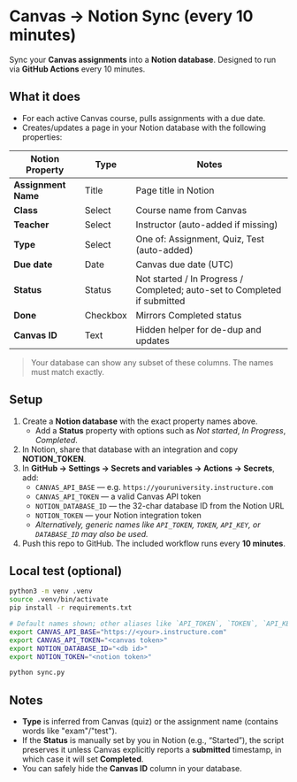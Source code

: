# Canvas → Notion Sync (every 10 minutes)

Sync your **Canvas assignments** into a **Notion database**.
Designed to run via **GitHub Actions** every 10 minutes.

## What it does

- For each active Canvas course, pulls assignments with a due date.
- Creates/updates a page in your Notion database with the following properties:

| Notion Property    | Type         | Notes |
|--------------------|--------------|-------|
| **Assignment Name**| Title        | Page title in Notion |
| **Class**          | Select       | Course name from Canvas |
| **Teacher**        | Select       | Instructor (auto-added if missing) |
| **Type**           | Select       | One of: Assignment, Quiz, Test (auto-added) |
| **Due date**       | Date         | Canvas due date (UTC) |
| **Status**         | Status       | Not started / In Progress / Completed; auto-set to Completed if submitted |
| **Done**           | Checkbox     | Mirrors Completed status |
| **Canvas ID**      | Text         | Hidden helper for de-dup and updates |

> Your database can show any subset of these columns. The names must match exactly.

## Setup

1. Create a **Notion database** with the exact property names above.
   - Add a **Status** property with options such as *Not started*, *In Progress*, *Completed*.
2. In Notion, share that database with an integration and copy **NOTION_TOKEN**.
3. In **GitHub → Settings → Secrets and variables → Actions → Secrets**, add:
   - `CANVAS_API_BASE` — e.g. `https://youruniversity.instructure.com`
   - `CANVAS_API_TOKEN` — a valid Canvas API token
   - `NOTION_DATABASE_ID` — the 32-char database ID from the Notion URL
   - `NOTION_TOKEN` — your Notion integration token
   - *Alternatively, generic names like `API_TOKEN`, `TOKEN`, `API_KEY`, or `DATABASE_ID` may also be used.*
4. Push this repo to GitHub. The included workflow runs every **10 minutes**.

## Local test (optional)

```bash
python3 -m venv .venv
source .venv/bin/activate
pip install -r requirements.txt

# Default names shown; other aliases like `API_TOKEN`, `TOKEN`, `API_KEY`, or `DATABASE_ID` also work.
export CANVAS_API_BASE="https://<your>.instructure.com"
export CANVAS_API_TOKEN="<canvas token>"
export NOTION_DATABASE_ID="<db id>"
export NOTION_TOKEN="<notion token>"

python sync.py
```

## Notes

- **Type** is inferred from Canvas (quiz) or the assignment name (contains words like "exam"/"test").
- If the **Status** is manually set by you in Notion (e.g., “Started”), the script preserves it unless Canvas explicitly reports a **submitted** timestamp, in which case it will set **Completed**.
- You can safely hide the **Canvas ID** column in your database.
